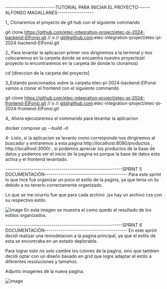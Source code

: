 -------------------------TUTORIAL PARA INICIAR EL PROYECTO------ALFONSO MAGALLANES------------------

1_ Clonaremos el proyecto de git hub con el siguiente commando

git clone https://github.com/etec-integration-project/etec-pi-2024-backend-ElFonsi.git // o // git@github.com:etec-integration-project/etec-pi-2024-backend-ElFonsi.git

2_ Para levantar la aplicacion primer nos dirigiremos a la terminal y nos colocaremos en la carpeta donde se 
encuentra nuestro proyecto(el proyecto lo encontraremos en la carpeta de donde lo clonamos)

cd [direccion de la carpeta del proyecto]

3_Estando posicionados sobre la carpeta etec-pi-2024-backend-ElFonsi vamos a clonar el frontend con el siguiente commando

git clone https://github.com/etec-integration-project/etec-pi-2024-frontend-ElFonsi.git // o // git@github.com:etec-integration-project/etec-pi-2024-frontend-ElFonsi.git

4_ Ahora ejecutaremos el commando para levantar la aplicacion

docker compose up --build -d

4- Listo, si la aplicacion se levanto como corresponde nos dirigiremos al buscador y entraremos a esta pagina http://localhost:8080/productos , http://localhost:3000/ , si podemos apreciar los productos de la base de datos y podemos ver el inicio de la pagina es porque la base de datos esta activa y el frontend levantado.

----------------------------------------------------------SPRINT 5 DOCUMENTACIÓN-----------------------------------------
Para este sprint lo que hice fue organizar un poco el estilo de la pagina, ya que tenia un lio debido a no tenerlo correctamente organizado.

Lo que se me ocurrio fue que para cada archivo .jsx hay un archivo css con su respectivo estilo.

![image](https://github.com/user-attachments/assets/986d26d3-70cf-4295-a75f-b705aaa3c1c5)
En esta imagen se muestra el como quedo el resultado de los estilos organizados.

----------------------------------------------------------SPRINT 6 DOCUMENTACIÓN-----------------------------------------
En este sprint decidi realizar una remodelacion a la pagina principal, ya que el estilo de esta se encontraba en un estado deplorable.

Para lograr esto no solo cambie los colores de la pagina, sino que tambien decidi optar con un diseño basado en grid que logre adaptar el estilo a diferentes resoluciones y 
tamaños.

Adjunto imagenes de la nueva pagina.

![image](https://github.com/user-attachments/assets/6892f3cc-e727-4591-a556-604d805ad21c)
